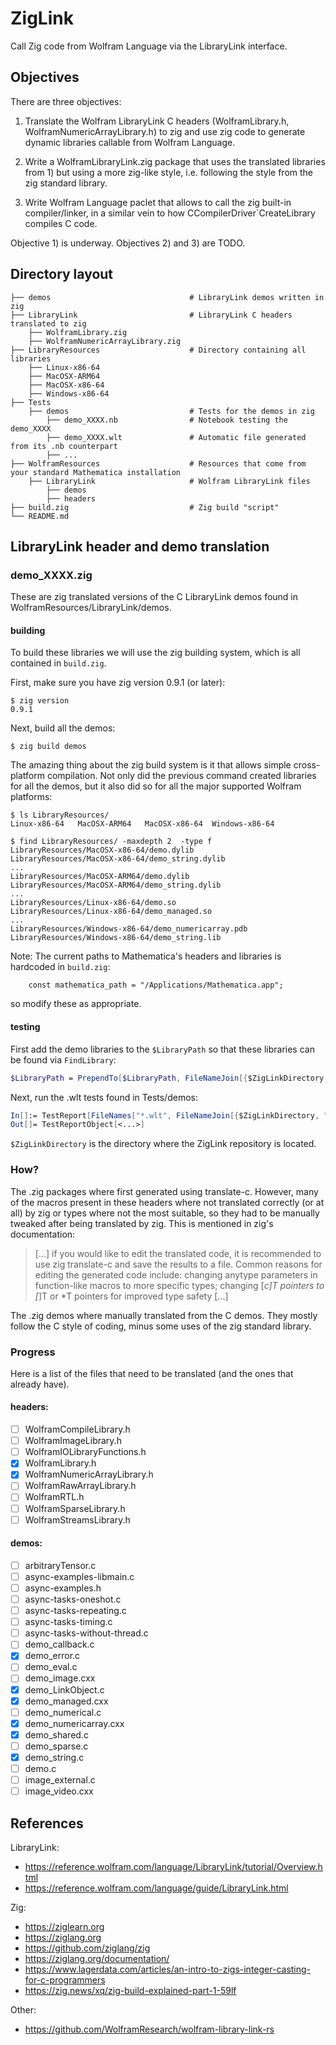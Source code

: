 # ZigLink

Call Zig code from Wolfram Language via the LibraryLink interface.

## Objectives

There are three objectives:

1. Translate the Wolfram LibraryLink C headers (WolframLibrary.h, WolframNumericArrayLibrary.h) to zig and use
   zig code to generate dynamic libraries callable from Wolfram Language.

2. Write a WolframLibraryLink.zig package that uses the translated libraries from 1) but using a more zig-like style, i.e. following the style from the zig standard library.

3. Write Wolfram Language paclet that allows to call the zig built-in compiler/linker, in a similar vein to how CCompilerDriver`CreateLibrary compiles C code.

Objective 1) is underway. Objectives 2) and 3) are TODO.

## Directory layout

```
├── demos                               # LibraryLink demos written in zig
├── LibraryLink                         # LibraryLink C headers translated to zig
    ├── WolframLibrary.zig
    ├── WolframNumericArrayLibrary.zig
├── LibraryResources                    # Directory containing all libraries
    ├── Linux-x86-64
    ├── MacOSX-ARM64
    ├── MacOSX-x86-64
    ├── Windows-x86-64
├── Tests
    ├── demos                           # Tests for the demos in zig
        ├── demo_XXXX.nb                # Notebook testing the demo_XXXX
        ├── demo_XXXX.wlt               # Automatic file generated from its .nb counterpart
        ├── ...
├── WolframResources                    # Resources that come from your standard Mathematica installation
    ├── LibraryLink                     # Wolfram LibraryLink files
        ├── demos
        ├── headers
├── build.zig                           # Zig build "script"
└── README.md
```

## LibraryLink header and demo translation

### demo_XXXX.zig

These are zig translated versions of the C LibraryLink demos found in WolframResources/LibraryLink/demos.

#### building

To build these libraries we will use the zig building system, which is all contained in `build.zig`.

First, make sure you have zig version 0.9.1 (or later):

```shell
$ zig version
0.9.1
```

Next, build all the demos:

```shell
$ zig build demos
```

The amazing thing about the zig build system is it that allows simple cross-platform compilation.
Not only did the previous command created libraries for all the demos, but it also did so for all
the major supported Wolfram platforms:

```shell
$ ls LibraryResources/
Linux-x86-64   MacOSX-ARM64   MacOSX-x86-64  Windows-x86-64
```

```shell
$ find LibraryResources/ -maxdepth 2  -type f
LibraryResources/MacOSX-x86-64/demo.dylib
LibraryResources/MacOSX-x86-64/demo_string.dylib
...
LibraryResources/MacOSX-ARM64/demo.dylib
LibraryResources/MacOSX-ARM64/demo_string.dylib
...
LibraryResources/Linux-x86-64/demo.so
LibraryResources/Linux-x86-64/demo_managed.so
...
LibraryResources/Windows-x86-64/demo_numericarray.pdb
LibraryResources/Windows-x86-64/demo_string.lib
```

Note: The current paths to Mathematica's headers and libraries is hardcoded in `build.zig`:

```zig
    const mathematica_path = "/Applications/Mathematica.app";
```

so modify these as appropriate.

#### testing

First add the demo libraries to the `$LibraryPath` so that these libraries can be found via `FindLibrary`:

```Mathematica
$LibraryPath = PrependTo[$LibraryPath, FileNameJoin[{$ZigLinkDirectory, "LibraryResources", $SystemID}]]
```

Next, run the .wlt tests found in Tests/demos:

```Mathematica
In[]:= TestReport[FileNames["*.wlt", FileNameJoin[{$ZigLinkDirectory, "Tests", "demos"}]]]
Out[]= TestReportObject[<...>]
```

`$ZigLinkDirectory` is the directory where the ZigLink repository is located.

### How?

The .zig packages where first generated using translate-c. However, many of the macros present in these headers where not translated correctly (or at all) by zig or types where not the most suitable, so they had to be manually tweaked after being translated by zig.
This is mentioned in zig's documentation:

> [...] if you would like to edit the translated code, it is recommended to use zig translate-c and save the results to a file. Common reasons for editing the generated code include: changing anytype parameters in function-like macros to more specific types; changing [*c]T pointers to [*]T or \*T pointers for improved type safety [...]

The .zig demos where manually translated from the C demos. They mostly follow the C style of coding, minus some uses of the zig standard library.

### Progress

Here is a list of the files that need to be translated (and the ones that already have).

#### headers:

-   [ ] WolframCompileLibrary.h
-   [ ] WolframImageLibrary.h
-   [ ] WolframIOLibraryFunctions.h
-   [x] WolframLibrary.h
-   [x] WolframNumericArrayLibrary.h
-   [ ] WolframRawArrayLibrary.h
-   [ ] WolframRTL.h
-   [ ] WolframSparseLibrary.h
-   [ ] WolframStreamsLibrary.h

#### demos:

-   [ ] arbitraryTensor.c
-   [ ] async-examples-libmain.c
-   [ ] async-examples.h
-   [ ] async-tasks-oneshot.c
-   [ ] async-tasks-repeating.c
-   [ ] async-tasks-timing.c
-   [ ] async-tasks-without-thread.c
-   [ ] demo_callback.c
-   [x] demo_error.c
-   [ ] demo_eval.c
-   [ ] demo_image.cxx
-   [x] demo_LinkObject.c
-   [x] demo_managed.cxx
-   [ ] demo_numerical.c
-   [x] demo_numericarray.cxx
-   [x] demo_shared.c
-   [ ] demo_sparse.c
-   [x] demo_string.c
-   [ ] demo.c
-   [ ] image_external.c
-   [ ] image_video.cxx

## References

LibraryLink:

-   https://reference.wolfram.com/language/LibraryLink/tutorial/Overview.html
-   https://reference.wolfram.com/language/guide/LibraryLink.html

Zig:

-   https://ziglearn.org
-   https://ziglang.org
-   https://github.com/ziglang/zig
-   https://ziglang.org/documentation/
-   https://www.lagerdata.com/articles/an-intro-to-zigs-integer-casting-for-c-programmers
-   https://zig.news/xq/zig-build-explained-part-1-59lf

Other:

-   https://github.com/WolframResearch/wolfram-library-link-rs
